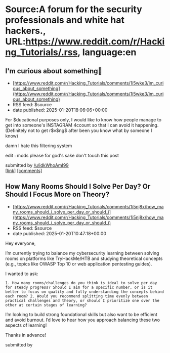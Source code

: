 # Source:A forum for the security professionals and white hat hackers., URL:https://www.reddit.com/r/Hacking_Tutorials/.rss, language:en

## I'm curious about something👀
 - [https://www.reddit.com/r/Hacking_Tutorials/comments/1i5wke3/im_curious_about_something](https://www.reddit.com/r/Hacking_Tutorials/comments/1i5wke3/im_curious_about_something)
 - RSS feed: $source
 - date published: 2025-01-20T18:06:06+00:00

<!-- SC_OFF --><div class="md"><p>For $ducational purposes only, I would like to know how people manage to get into someone&#39;s lNSTAGRAM 4ccount so that I can avoid it happening. (Definitely not to get r$v$ng$ after been you know what by someone I know)</p> <p>damn I hate this filtering system</p> <p>edit : mods please for god&#39;s sake don&#39;t touch this post </p> </div><!-- SC_ON --> &#32; submitted by &#32; <a href="https://www.reddit.com/user/idkWhoAmI99"> /u/idkWhoAmI99 </a> <br/> <span><a href="https://www.reddit.com/r/Hacking_Tutorials/comments/1i5wke3/im_curious_about_something/">[link]</a></span> &#32; <span><a href="https://www.reddit.com/r/Hacking_Tutorials/comments/1i5wke3/im_curious_about_something/">[comments]</a></span>

## How Many Rooms Should I Solve Per Day? Or Should I Focus More on Theory?
 - [https://www.reddit.com/r/Hacking_Tutorials/comments/1i5nj8x/how_many_rooms_should_i_solve_per_day_or_should_i](https://www.reddit.com/r/Hacking_Tutorials/comments/1i5nj8x/how_many_rooms_should_i_solve_per_day_or_should_i)
 - RSS feed: $source
 - date published: 2025-01-20T10:47:18+00:00

<!-- SC_OFF --><div class="md"><p>Hey everyone,</p> <p>I’m currently trying to balance my cybersecurity learning between solving rooms on platforms like TryHackMe/HTB and studying theoretical concepts (e.g., topics like OWASP Top 10 or web application pentesting guides).</p> <p>I wanted to ask:</p> <pre><code>1. How many rooms/challenges do you think is ideal to solve per day for steady progress? Should I aim for a specific number, or is it better to focus on quality and fully understanding the concepts behind each room? 2. Would you recommend splitting time evenly between practical challenges and theory, or should I prioritize one over the other at certain stages of learning? </code></pre> <p>I’m looking to build strong foundational skills but also want to be efficient and avoid burnout. I’d love to hear how you approach balancing these two aspects of learning!</p> <p>Thanks in advance!</p> </div><!-- SC_ON --> &#32; submitted by &#32; <a href="https://www.reddit.com/user/AlarmImpos

